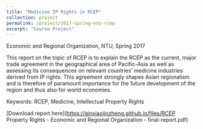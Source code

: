 ```yaml
---
title: "Medicine IP Rights in RCEP"
collection: project
permalink: /project/2017-spring-ero-rcep
excerpt: "Course Project"
---
```


Economic and Regional Organization, NTU, Spring 2017

This report on the topic of RCEP is to explain the RCEP as the current, major trade agreement in the geographical area of Pacific-Asia as well as assessing its consequences on relevant countries’ medicine industries derived from IP rights. This agreement strongly shapes Asian regionalism and is therefore of paramount importance for the future development of the region and thus also for world economies.

Keywords: RCEP, Medicine, Intellectual Property Rights

[Download report here](https://ginxiaojinzheng.github.io/files/RCEP Property Rights - Economic and Regional Organization - final-report.pdf)

